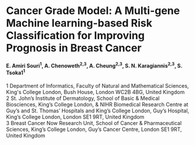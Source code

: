 # Cancer Grade Model: A Multi-gene Machine learning-based Risk Classification for Improving Prognosis in Breast Cancer
#### E. Amiri Souri<sup>1</sup>, A. Chenoweth<sup>2,3</sup>, A. Cheung<sup>2,3</sup>, S. N. Karagiannis<sup>2,3</sup>, S. Tsoka1<sup>1</sup>

1 Department of Informatics, Faculty of Natural and Mathematical Sciences, King's College London, Bush House, London WC2B 4BG, United Kingdom <br />
2 St. John’s Institute of Dermatology, School of Basic & Medical Biosciences, King’s College London, & NIHR Biomedical Research Centre at Guy’s and St. Thomas’ Hospitals and King’s College London, Guy’s Hospital, King’s College London, London SE1 9RT, United Kingdom <br />
3 Breast Cancer Now Research Unit, School of Cancer & Pharmaceutical Sciences, King’s College London, Guy’s Cancer Centre, London SE1 9RT, United Kingdom <br />
